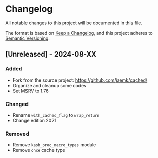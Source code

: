 # Changelog

All notable changes to this project will be documented in this file.

The format is based on [Keep a Changelog](https://keepachangelog.com/en/1.1.0/),
and this project adheres to [Semantic Versioning](https://semver.org/spec/v2.0.0.html).

## [Unreleased] - 2024-08-XX

### Added

- Fork from the source project: https://github.com/jaemk/cached/
- Organize and cleanup some codes
- Set MSRV to 1.76

### Changed

- Rename `with_cached_flag` to `wrap_return`
- Change edition 2021

### Removed

- Remove `kash_proc_macro_types` module
- Remove `once` cache type
